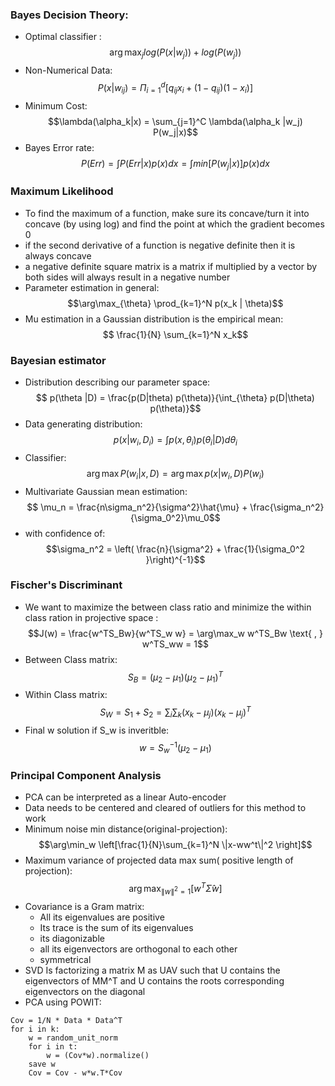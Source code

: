 ### Bayes Decision Theory:
* Optimal classifier : $$\arg\max_j log(P(x|w_j)) + log(P(w_j))$$
* Non-Numerical Data: $$ P(x|w_{ij}) = \Pi_{i=1}^d \left[q_{ij}x_i + (1-q_{ij})(1-x_i)\right]$$
* Minimum Cost: $$\lambda(\alpha_k|x) = \sum_{j=1}^C \lambda(\alpha_k |w_j) P(w_j|x)$$
* Bayes Error rate: $$P(Err) = \int P(Err|x) p(x)dx = \int min \left[P(w_j|x)\right]p(x)dx$$
### Maximum Likelihood
* To find the maximum of a function, make sure its concave/turn it into concave (by using log) and find the point at which the gradient becomes 0
* if the second derivative of a function is negative definite then it is always concave
* a negative definite square matrix is a matrix if multiplied by a vector by both sides will always result in a negative number
* Parameter estimation in general: $$\arg\max_{\theta} \prod_{k=1}^N p(x_k | \theta)$$
* Mu estimation in a Gaussian distribution is the empirical mean: $$ \frac{1}{N} \sum_{k=1}^N x_k$$
### Bayesian estimator
* Distribution describing our parameter space: $$ p(\theta |D) = \frac{p(D|theta) p(\theta)}{\int_{\theta} p(D|\theta) p(\theta)}$$
* Data generating distribution: $$p(x|w_i, D_i) = \int p(x, \theta_i) p(\theta_i | D) d\theta_i$$
* Classifier: $$\arg\max P(w_i |x,D) = \arg\max p(x|w_i,D)P(w_i)$$
* Multivariate Gaussian mean estimation: $$ \mu_n = \frac{n\sigma_n^2}{\sigma^2}\hat{\mu} + \frac{\sigma_n^2}{\sigma_0^2}\mu_0$$
* with confidence of: $$\sigma_n^2 = \left( \frac{n}{\sigma^2} + \frac{1}{\sigma_0^2 }\right)^{-1}$$
### Fischer's Discriminant
* We want to maximize the between class ratio and minimize the within class ration in projective space :$$J(w) = \frac{w^TS_Bw}{w^TS_w w} = \arg\max_w w^TS_Bw \text{ , } w^TS_ww = 1$$
* Between Class matrix: $$S_B =(\mu_2 - \mu_1)(\mu_2 - \mu_1)^T $$
* Within Class matrix: $$S_W = S_1+S_2 = \sum_i \sum_k(x_k - \mu_j)(x_k - \mu_j)^T$$
* Final w solution if S_w is inveritble: $$w = S_w^{-1}(\mu_2 - \mu_1)$$
### Principal Component Analysis
*  PCA can be interpreted as a linear Auto-encoder
* Data needs to be centered and cleared of outliers for this method to work
* Minimum noise min distance(original-projection): $$\arg\min_w \left[\frac{1}{N}\sum_{k=1}^N \|x-ww^t\|^2 \right]$$
* Maximum variance of projected data max sum( positive length of projection): $$\arg\max_{\|w\|^2=1} \left[w^T \hat{\Sigma}w\right]$$
* Covariance is a Gram matrix:
	* All its eigenvalues are positive
	* Its trace is the sum of its eigenvalues
	* its diagonizable
	* all its eigenvectors are orthogonal to each other
	* symmetrical
* SVD Is factorizing a matrix M as UAV such that U contains the eigenvectors of MM^T and U contains the roots corresponding eigenvectors on the diagonal
* PCA using POWIT:
```
Cov = 1/N * Data * Data^T
for i in k:
	w = random_unit_norm
	for i in t:
		w = (Cov*w).normalize()
	save w
	Cov = Cov - w*w.T*Cov
```
